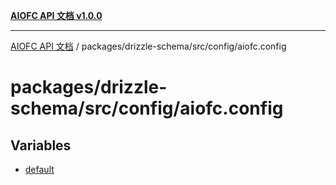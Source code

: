 [**AIOFC API 文档 v1.0.0**](../../../../../README.md)

***

[AIOFC API 文档](../../../../../modules.md) / packages/drizzle-schema/src/config/aiofc.config

# packages/drizzle-schema/src/config/aiofc.config

## Variables

- [default](variables/default.md)
